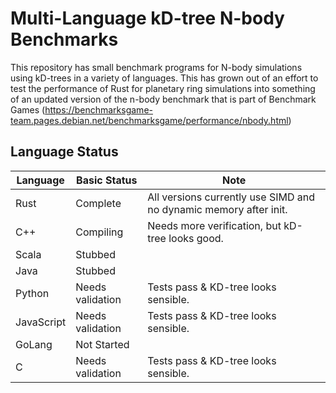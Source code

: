 # Multi-Language kD-tree N-body Benchmarks

This repository has small benchmark programs for N-body simulations using 
kD-trees in a variety of languages. This has grown out of an effort to test the
performance of Rust for planetary ring simulations into something of an
updated version of the n-body benchmark that is part of Benchmark Games
(https://benchmarksgame-team.pages.debian.net/benchmarksgame/performance/nbody.html)

## Language Status

| Language   | Basic Status     | Note                                                              |
| ---------- | ---------------- | ----------------------------------------------------------------- |
| Rust       | Complete         | All versions currently use SIMD and no dynamic memory after init. |
| C++        | Compiling        | Needs more verification, but kD-tree looks good.                  |
| Scala      | Stubbed          |                                                                   |
| Java       | Stubbed          |                                                                   |
| Python     | Needs validation | Tests pass & KD-tree looks sensible.                              |
| JavaScript | Needs validation | Tests pass & KD-tree looks sensible.                              |
| GoLang     | Not Started      |                                                                   |
| C          | Needs validation | Tests pass & KD-tree looks sensible.                              |
